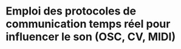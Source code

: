 <!-- %: BLOC2_SAVOIR2  -->
# Emploi des protocoles de communication temps réel pour influencer le son (OSC, CV, MIDI)
<!-- %; -->

<!-- start-replace-subnav -->

<!-- end-replace-subnav -->